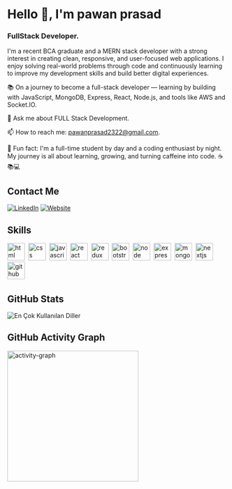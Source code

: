# Hello 👋, I'm pawan prasad
### FullStack Developer.

I'm a recent BCA graduate and a MERN stack developer with a strong interest in creating clean, responsive, and user-focused web applications. I enjoy solving real-world problems through code and continuously learning to improve my development skills and build better digital experiences.

📚 On a journey to become a full-stack developer — learning by building with JavaScript, MongoDB, Express, React, Node.js, and tools like AWS and Socket.IO.

💬 Ask me about FULL Stack Development.

📫 How to reach me: pawanprasad2322@gmail.com.

🎲 Fun fact: I'm a full-time student by day and a coding enthusiast by night. My journey is all about learning, growing, and turning caffeine into code. ☕📚💻

## Contact Me
<p><a href="www.linkedin.com/in/pawanprasad2l" target="_blank"><img src="https://img.shields.io/badge/LinkedIn-%230077B5.svg?&style=flat-square&logo=linkedin&logoColor=white" alt="LinkedIn"></a> <a href="https://builtbypawan.info/" target="_blank"><img src="https://img.shields.io/badge/Website-%23FF7139.svg?&style=flat-square&logo=Firefox&logoColor=white" alt="Website"></a> </p>

## Skills

<p align="left">
<img src="https://cdn.jsdelivr.net/gh/devicons/devicon/icons/html5/html5-original.svg" alt="html" width="40" height="40"/>&nbsp;
<img src="https://cdn.jsdelivr.net/gh/devicons/devicon/icons/css3/css3-original.svg" alt="css" width="40" height="40"/>&nbsp;
<img src="https://cdn.jsdelivr.net/gh/devicons/devicon/icons/javascript/javascript-original.svg" alt="javascript" width="40" height="40"/>&nbsp;
<img src="https://cdn.jsdelivr.net/gh/devicons/devicon/icons/react/react-original.svg" alt="react" width="40" height="40"/>&nbsp;
<img src="https://cdn.jsdelivr.net/gh/devicons/devicon/icons/redux/redux-original.svg" alt="redux" width="40" height="40"/>&nbsp;
<img src="https://cdn.jsdelivr.net/gh/devicons/devicon/icons/bootstrap/bootstrap-original.svg" alt="bootstrap" width="40" height="40"/>&nbsp;
<img src="https://cdn.jsdelivr.net/gh/devicons/devicon/icons/nodejs/nodejs-original.svg" alt="node" width="40" height="40"/>&nbsp;
<img src="https://cdn.jsdelivr.net/gh/devicons/devicon/icons/express/express-original.svg" alt="express" width="40" height="40"/>&nbsp;
<img src="https://cdn.jsdelivr.net/gh/devicons/devicon/icons/mongodb/mongodb-original.svg" alt="mongodb" width="40" height="40"/>&nbsp;
<img src="https://cdn.jsdelivr.net/gh/devicons/devicon/icons/nextjs/nextjs-original.svg" alt="nextjs" width="40" height="40"/>&nbsp;
<img src="https://cdn.jsdelivr.net/gh/devicons/devicon/icons/github/github-original.svg" alt="github" width="40" height="40"/>&nbsp;
</p>

## GitHub Stats

<img src="https://github-readme-stats.vercel.app/api/top-langs/?username=pawanprasad2&layout=compact&theme=null" alt="En Çok Kullanılan Diller" />

## GitHub Activity Graph

<img src="https://github-readme-activity-graph.vercel.app/graph?username=pawanprasad2&radius=16&theme=github&area=true&order=5" height="300" alt="activity-graph" />

